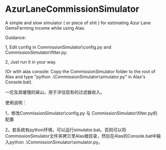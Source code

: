 # AzurLaneCommissionSimulator
A simple and slow simulator ( or piece of shit ) for estimating Azur Lane GemsFarming income while using Alas. 

Guidance: 

  1, Edit config in CommissionSimulator\config.py and CommissionSimulator\filter.py. 

  2, Just run it in your way. 

  (Or with alas console: Copy the CommissionSimulator folder to the root of Alas and type "python .\CommissionSimulator\simulator.py" in Alas's Console.bat).


一坨及其缓慢的屎山，用于评估现有的过滤器收入。

使用说明：

  1，修改CommissionSimulator\config.py 与 CommissionSimulator\filter.py的配置
  
  2，若系统有python环境，可以运行simulator.bat。否则可以将CommissionSimulator文件夹拷贝至Alas根目录，然后在Alas的Console.bat中输入python .\CommissionSimulator\simulator.py。

